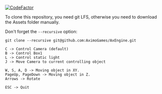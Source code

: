[![CodeFactor](https://www.codefactor.io/repository/github/aximogames/axengine/badge/develop)](https://www.codefactor.io/repository/github/aximogames/axengine/overview/develop)

To clone this repository, you need git LFS, otherwise you need to download the Assets folder manually.

Don't forget the `--recursive` option:
```
git clone --recursive git@github.com:AximoGames/AxEngine.git
```

```Keymapping:
C -> Control Camera (default)
B -> Control Box1
L -> Control static light
J -> Move Camera to current controlling object

W, S, A, D -> Moving object in XY.
PageUp, PageDown -> Moving object in Z.
Arrows -> Rotate

ESC -> Quit
```
